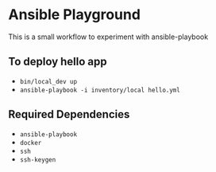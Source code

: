 # Ansible Playground
This is a small workflow to experiment with ansible-playbook

## To deploy hello app
* `bin/local_dev up`
* `ansible-playbook -i inventory/local hello.yml`

## Required Dependencies
* `ansible-playbook`
* `docker`
* `ssh`
* `ssh-keygen`
